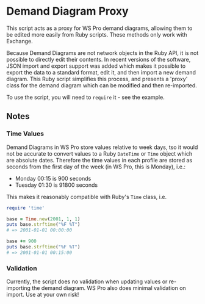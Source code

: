 # Demand Diagram Proxy

This script acts as a proxy for WS Pro demand diagrams, allowing them to be edited more easily from Ruby scripts. These methods only work with Exchange.

Because Demand Diagrams are not network objects in the Ruby API, it is not possible to directly edit their contents. In recent versions of the software, JSON import and export support was added which makes it possible to export the data to a standard format, edit it, and then import a new demand diagram. This Ruby script simplifies this process, and presents a 'proxy' class for the demand diagram which can be modified and then re-imported.

To use the script, you will need to `require` it - see the example.

## Notes

### Time Values

Demand Diagrams in WS Pro store values relative to week days, tso it would not be accurate to convert values to a Ruby `DateTime` or `Time` object which are absolute dates. Therefore the time values in each profile are stored as seconds from the first day of the week (in WS Pro, this is Monday), i.e.:

- Monday 00:15 is 900 seconds
- Tuesday 01:30 is 91800 seconds

This makes it reasonably compatible with Ruby's `Time` class, i.e.

```ruby
require 'time'

base = Time.new(2001, 1, 1)
puts base.strftime("%F %T")
# => 2001-01-01 00:00:00

base += 900
puts base.strftime("%F %T")
# => 2001-01-01 00:15:00
```

### Validation

Currently, the script does no validation when updating values or re-importing the demand diagram. WS Pro also does minimal validation on import. Use at your own risk!
